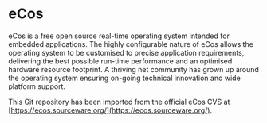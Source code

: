 # eCos
 
eCos is a free open source real-time operating system intended for embedded applications. The highly configurable nature of eCos allows the operating system to be customised to precise application requirements, delivering the best possible run-time performance and an optimised hardware resource footprint. A thriving net community has grown up around the operating system ensuring on-going technical innovation and wide platform support.

This Git repository has been imported from the official eCos CVS at [https://ecos.sourceware.org/](https://ecos.sourceware.org/).

